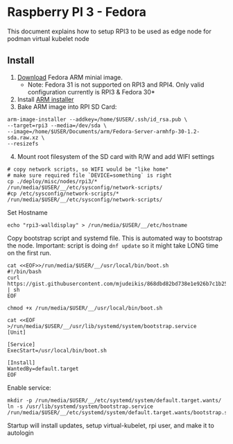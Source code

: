# Raspberry PI 3 - Fedora

This document explains how to setup RPI3 to be used as edge node for
podman virtual kubelet node

## Install

1. [Download](https://arm.fedoraproject.org/) Fedora ARM minial image.
   * Note: Fedora 31 is not supported on RPI3 and RPI4. Only valid configuration currently is RPI3 & Fedora 30*
2. Install [ARM installer](https://fedoraproject.org/wiki/Architectures/ARM/Installation)
3. Bake ARM image into RPI SD Card:

```
arm-image-installer --addkey=/home/$USER/.ssh/id_rsa.pub \
--target=rpi3 --media=/dev/sda \
--image=/home/$USER/Documents/arm/Fedora-Server-armhfp-30-1.2-sda.raw.xz \
--resizefs
```

4. Mount root filesystem of the SD card with R/W and add WIFI settings

```
# copy network scripts, so WIFI would be "like home"
# make sure required file `DEVICE=something` is right
cp ./deploy/misc/nodes/rpi3/* /run/media/$USER/__/etc/sysconfig/network-scripts/
#cp /etc/sysconfig/network-scripts/* /run/media/$USER/__/etc/sysconfig/network-scripts/
```
Set Hostname
```
echo "rpi3-walldisplay" > /run/media/$USER/__/etc/hostname

```

Copy bootstrap script and systemd file. This is automated way to bootstrap the node.
Important: script is doing `dnf update` so it might take LONG time on the first run.
```
cat <<EOF>>/run/media/$USER/__/usr/local/bin/boot.sh
#!/bin/bash
curl https://gist.githubusercontent.com/mjudeikis/868dbd82bd738e1e926b7c1b25c9555d/raw/637d7d984d94eb249a8ed616a6f166bc5906442b/gistfile1.txt | sh
EOF

chmod +x /run/media/$USER/__/usr/local/bin/boot.sh

cat <<EOF >/run/media/$USER/__/usr/lib/systemd/system/bootstrap.service
[Unit]

[Service]
ExecStart=/usr/local/bin/boot.sh

[Install]
WantedBy=default.target
EOF
```

Enable service:
```
mkdir -p /run/media/$USER/__/etc/systemd/system/default.target.wants/
ln -s /usr/lib/systemd/system/bootstrap.service  /run/media/$USER/__/etc/systemd/system/default.target.wants/bootstrap.service

```

Startup will install updates, setup virtual-kubelet, rpi user, and make it to
autologin
